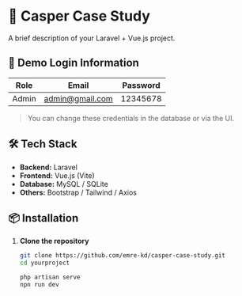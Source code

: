 # 🚀 Casper Case Study

A brief description of your Laravel + Vue.js project.  

## 🔐 Demo Login Information

| Role     | Email             | Password  |
|----------|------------------|-----------|
| Admin    | admin@gmail.com | 12345678  |

> You can change these credentials in the database or via the UI.

## 🛠️ Tech Stack

- **Backend:** Laravel
- **Frontend:** Vue.js (Vite)
- **Database:** MySQL / SQLite
- **Others:** Bootstrap / Tailwind / Axios 

## 📦 Installation

1. **Clone the repository**
   ```bash
   git clone https://github.com/emre-kd/casper-case-study.git
   cd yourproject

   php artisan serve
   npn run dev
